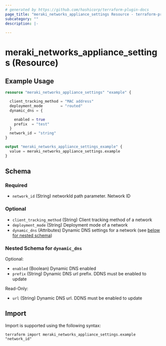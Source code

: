 ```yaml
---
# generated by https://github.com/hashicorp/terraform-plugin-docs
page_title: "meraki_networks_appliance_settings Resource - terraform-provider-meraki"
subcategory: ""
description: |-
  
---
```


# meraki_networks_appliance_settings (Resource)



## Example Usage

```terraform
resource "meraki_networks_appliance_settings" "example" {

  client_tracking_method = "MAC address"
  deployment_mode        = "routed"
  dynamic_dns = {

    enabled = true
    prefix  = "test"
  }
  network_id = "string"
}

output "meraki_networks_appliance_settings_example" {
  value = meraki_networks_appliance_settings.example
}
```

<!-- schema generated by tfplugindocs -->
## Schema

### Required

- `network_id` (String) networkId path parameter. Network ID

### Optional

- `client_tracking_method` (String) Client tracking method of a network
- `deployment_mode` (String) Deployment mode of a network
- `dynamic_dns` (Attributes) Dynamic DNS settings for a network (see [below for nested schema](#nestedatt--dynamic_dns))

<a id="nestedatt--dynamic_dns"></a>
### Nested Schema for `dynamic_dns`

Optional:

- `enabled` (Boolean) Dynamic DNS enabled
- `prefix` (String) Dynamic DNS url prefix. DDNS must be enabled to update

Read-Only:

- `url` (String) Dynamic DNS url. DDNS must be enabled to update

## Import

Import is supported using the following syntax:

```shell
terraform import meraki_networks_appliance_settings.example "network_id"
```
